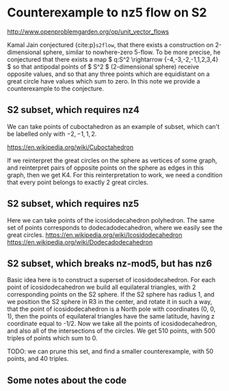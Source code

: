 # Counterexample to nz5 flow on S2 

http://www.openproblemgarden.org/op/unit_vector_flows

Kamal Jain conjectured {cite:p}`s2flow`, that there exists a construction on 2-dimensional sphere, similar to nowhere-zero 5-flow. To be more precise, he conjectured that there exists a map $ q:S^2 \rightarrow \{-4,-3,-2,-1,1,2,3,4\} $ so that antipodal points of $ S^2 $ (2-dimensional sphere) receive opposite values, and so that any three points which are equidistant on a great circle have values which sum to zero. In this note we provide a counterexample to the conjecture.

## S2 subset, which requires nz4
We can take points of cuboctahedron as an example of subset, which can't be labelled only with ${-2, -1, 1, 2}$.

https://en.wikipedia.org/wiki/Cuboctahedron

If we reinterpret the great circles on the sphere as vertices of some graph, and reinterpret pairs of opposite points on the sphere as edges in this graph, then we get K4. For this reinterpretation to work, we need a condition that every point belongs to exactly 2 great circles.

## S2 subset, which requires nz5
Here we can take points of the icosidodecahedron polyhedron. The same set of points corresponds to dodecadodecahedron, where we easily see the great circles.
https://en.wikipedia.org/wiki/Icosidodecahedron
https://en.wikipedia.org/wiki/Dodecadodecahedron

## S2 subset, which breaks nz-mod5, but has nz6
Basic idea here is to construct a superset of icosidodecahedron. For each point of icosidodecahedron we build all equilateral triangles, with 2 corresponding points on the S2 sphere. If the S2 sphere has radius 1, and we position the S2 sphere in R3 in the center, and rotate it in such a way, that the point of icosidodecahedron is a North pole with coordinates (0, 0, 1), then the points of equilateral triangles have the same latitude, having z coordinate equal to -1/2. Now we take all the points of icosidodecahedron, and also all of the intersections of the circles. We get 510 points, with 500 triples of points which sum to 0.

TODO: we can prune this set, and find a smaller counterexample, with 50 points, and 40 triples.

## Some notes about the code
